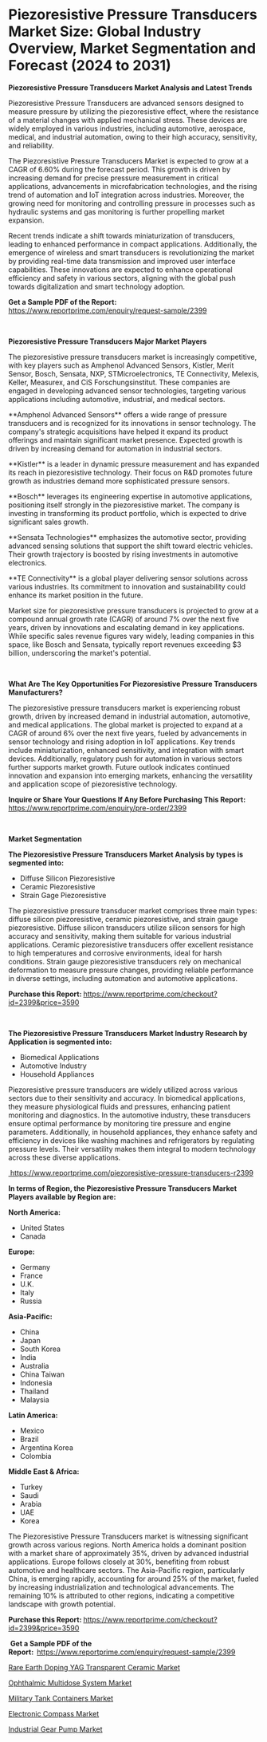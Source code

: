 <p><h1>Piezoresistive Pressure Transducers Market Size: Global Industry Overview, Market Segmentation and Forecast (2024 to 2031)</h1></p><p><strong>Piezoresistive Pressure Transducers Market Analysis and Latest Trends</strong></p>
<p><p>Piezoresistive Pressure Transducers are advanced sensors designed to measure pressure by utilizing the piezoresistive effect, where the resistance of a material changes with applied mechanical stress. These devices are widely employed in various industries, including automotive, aerospace, medical, and industrial automation, owing to their high accuracy, sensitivity, and reliability.</p><p>The Piezoresistive Pressure Transducers Market is expected to grow at a CAGR of 6.60% during the forecast period. This growth is driven by increasing demand for precise pressure measurement in critical applications, advancements in microfabrication technologies, and the rising trend of automation and IoT integration across industries. Moreover, the growing need for monitoring and controlling pressure in processes such as hydraulic systems and gas monitoring is further propelling market expansion. </p><p>Recent trends indicate a shift towards miniaturization of transducers, leading to enhanced performance in compact applications. Additionally, the emergence of wireless and smart transducers is revolutionizing the market by providing real-time data transmission and improved user interface capabilities. These innovations are expected to enhance operational efficiency and safety in various sectors, aligning with the global push towards digitalization and smart technology adoption.</p></p>
<p><strong>Get a Sample PDF of the Report:&nbsp;</strong> <a href="https://www.reportprime.com/enquiry/request-sample/2399">https://www.reportprime.com/enquiry/request-sample/2399</a></p>
<p>&nbsp;</p>
<p><strong>Piezoresistive Pressure Transducers Major Market Players</strong></p>
<p><p>The piezoresistive pressure transducers market is increasingly competitive, with key players such as Amphenol Advanced Sensors, Kistler, Merit Sensor, Bosch, Sensata, NXP, STMicroelectronics, TE Connectivity, Melexis, Keller, Measurex, and CiS Forschungsinstitut. These companies are engaged in developing advanced sensor technologies, targeting various applications including automotive, industrial, and medical sectors.</p><p>**Amphenol Advanced Sensors** offers a wide range of pressure transducers and is recognized for its innovations in sensor technology. The company's strategic acquisitions have helped it expand its product offerings and maintain significant market presence. Expected growth is driven by increasing demand for automation in industrial sectors.</p><p>**Kistler** is a leader in dynamic pressure measurement and has expanded its reach in piezoresistive technology. Their focus on R&D promotes future growth as industries demand more sophisticated pressure sensors.</p><p>**Bosch** leverages its engineering expertise in automotive applications, positioning itself strongly in the piezoresistive market. The company is investing in transforming its product portfolio, which is expected to drive significant sales growth.</p><p>**Sensata Technologies** emphasizes the automotive sector, providing advanced sensing solutions that support the shift toward electric vehicles. Their growth trajectory is boosted by rising investments in automotive electronics.</p><p>**TE Connectivity** is a global player delivering sensor solutions across various industries. Its commitment to innovation and sustainability could enhance its market position in the future.</p><p>Market size for piezoresistive pressure transducers is projected to grow at a compound annual growth rate (CAGR) of around 7% over the next five years, driven by innovations and escalating demand in key applications. While specific sales revenue figures vary widely, leading companies in this space, like Bosch and Sensata, typically report revenues exceeding $3 billion, underscoring the market's potential.</p></p>
<p>&nbsp;</p>
<p><strong>What Are The Key Opportunities For Piezoresistive Pressure Transducers Manufacturers?</strong></p>
<p><p>The piezoresistive pressure transducers market is experiencing robust growth, driven by increased demand in industrial automation, automotive, and medical applications. The global market is projected to expand at a CAGR of around 6% over the next five years, fueled by advancements in sensor technology and rising adoption in IoT applications. Key trends include miniaturization, enhanced sensitivity, and integration with smart devices. Additionally, regulatory push for automation in various sectors further supports market growth. Future outlook indicates continued innovation and expansion into emerging markets, enhancing the versatility and application scope of piezoresistive technology.</p></p>
<p><strong>Inquire or Share Your Questions If Any Before Purchasing This Report:</strong> <a href="https://www.reportprime.com/enquiry/pre-order/2399">https://www.reportprime.com/enquiry/pre-order/2399</a></p>
<p>&nbsp;</p>
<p><strong>Market Segmentation</strong></p>
<p><strong>The Piezoresistive Pressure Transducers Market Analysis by types is segmented into:</strong></p>
<p><ul><li>Diffuse Silicon Piezoresistive</li><li>Ceramic Piezoresistive</li><li>Strain Gage Piezoresistive</li></ul></p>
<p><p>The piezoresistive pressure transducer market comprises three main types: diffuse silicon piezoresistive, ceramic piezoresistive, and strain gauge piezoresistive. Diffuse silicon transducers utilize silicon sensors for high accuracy and sensitivity, making them suitable for various industrial applications. Ceramic piezoresistive transducers offer excellent resistance to high temperatures and corrosive environments, ideal for harsh conditions. Strain gauge piezoresistive transducers rely on mechanical deformation to measure pressure changes, providing reliable performance in diverse settings, including automation and automotive applications.</p></p>
<p><strong>Purchase this Report:&nbsp;</strong><a href="https://www.reportprime.com/checkout?id=2399&price=3590">https://www.reportprime.com/checkout?id=2399&price=3590</a></p>
<p>&nbsp;</p>
<p><strong>The Piezoresistive Pressure Transducers Market Industry Research by Application is segmented into:</strong></p>
<p><ul><li>Biomedical Applications</li><li>Automotive Industry</li><li>Household Appliances</li></ul></p>
<p><p>Piezoresistive pressure transducers are widely utilized across various sectors due to their sensitivity and accuracy. In biomedical applications, they measure physiological fluids and pressures, enhancing patient monitoring and diagnostics. In the automotive industry, these transducers ensure optimal performance by monitoring tire pressure and engine parameters. Additionally, in household appliances, they enhance safety and efficiency in devices like washing machines and refrigerators by regulating pressure levels. Their versatility makes them integral to modern technology across these diverse applications.</p></p>
<p><a href="https://www.reportprime.com/piezoresistive-pressure-transducers-r2399">&nbsp;https://www.reportprime.com/piezoresistive-pressure-transducers-r2399</a></p>
<p><strong>In terms of Region, the Piezoresistive Pressure Transducers Market Players available by Region are:</strong></p>
<p>
    <p> <strong> North America: </strong>
        <ul>
            <li>United States</li>
            <li>Canada</li>
        </ul>
        </p> 
    <p> <strong> Europe: </strong>
        <ul>
            <li>Germany</li>
            <li>France</li>
            <li>U.K.</li>
            <li>Italy</li>
            <li>Russia</li>
        </ul>
        </p> 
    <p> <strong> Asia-Pacific: </strong>
        <ul>
            <li>China</li>
            <li>Japan</li>
            <li>South Korea</li>
            <li>India</li>
            <li>Australia</li>
            <li>China Taiwan</li>
            <li>Indonesia</li>
            <li>Thailand</li>
            <li>Malaysia</li>
        </ul>
        </p> 
    <p> <strong> Latin America: </strong>
        <ul>
            <li>Mexico</li>
            <li>Brazil</li>
            <li>Argentina Korea</li>
            <li>Colombia</li>
        </ul>
        </p> 
    <p> <strong> Middle East & Africa: </strong>
        <ul>
            <li>Turkey</li>
            <li>Saudi</li>
            <li>Arabia</li>
            <li>UAE</li>
            <li>Korea</li>
        </ul>
    </p>
    </p>
<p><p>The Piezoresistive Pressure Transducers market is witnessing significant growth across various regions. North America holds a dominant position with a market share of approximately 35%, driven by advanced industrial applications. Europe follows closely at 30%, benefiting from robust automotive and healthcare sectors. The Asia-Pacific region, particularly China, is emerging rapidly, accounting for around 25% of the market, fueled by increasing industrialization and technological advancements. The remaining 10% is attributed to other regions, indicating a competitive landscape with growth potential.</p></p>
<p><strong>Purchase this Report: </strong><a href="https://www.reportprime.com/checkout?id=2399&price=3590">https://www.reportprime.com/checkout?id=2399&price=3590</a></p>
<p>&nbsp;<strong>Get a Sample PDF of the Report:&nbsp;&nbsp;</strong><a href="https://www.reportprime.com/enquiry/request-sample/2399">https://www.reportprime.com/enquiry/request-sample/2399</a></p>
<p><strong></strong></p>
<p><p><a href="https://issuu.com/reportprime-2/docs/rare-earth-doping-yag-transparent-c_ce11c82dbc345a">Rare Earth Doping YAG Transparent Ceramic Market</a></p><p><a href="https://issuu.com/reportprime-2/docs/ophthalmic-multidose-system-market-_d6c1dfe55615cf">Ophthalmic Multidose System Market</a></p><p><a href="https://www.linkedin.com/pulse/military-tank-containers-market-size-growing-cagr-62-report-covers-2itqf?trackingId=ouDNiAL%2BTtuP0VtyrL7c2Q%3D%3D">Military Tank Containers Market</a></p><p><a href="https://github.com/FahadAhmed223/Market-Research-Report-List-1/blob/main/electronic-compass-market.md">Electronic Compass Market</a></p><p><a href="https://medium.com/@daveblock12/exploring-industrial-gear-pump-market-dynamics-revenue-analysis-and-growth-projections-in-the-d092843ee628?postPublishedType=initial">Industrial Gear Pump Market</a></p></p>